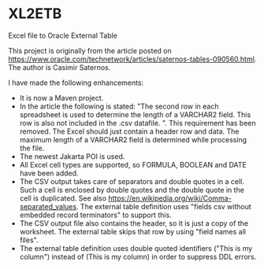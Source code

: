 # XL2ETB
Excel file to Oracle External Table

This project is originally from the article posted on https://www.oracle.com/technetwork/articles/saternos-tables-090560.html. The author is Casimir Saternos.

I have made the following enhancements:
* It is now a Maven project.
* In the article the following is stated: "The second row in each spreadsheet is used to determine the length of a VARCHAR2 field. This row is also not included in the .csv datafile. ". This requirement has been removed. The Excel should just contain a header row and data. The maximum length of a VARCHAR2 field is determined while processing the file.
* The newest Jakarta POI is used.
* All Excel cell types are supported, so FORMULA, BOOLEAN and DATE have been added.
* The CSV output takes care of separators and double quotes in a cell. Such a cell is enclosed by double quotes and the double quote in the cell is duplicated. See also https://en.wikipedia.org/wiki/Comma-separated_values. The external table definition uses "fields csv without embedded record terminators" to support this.
* The CSV output file also contains the header, so it is just a copy of the worksheet. The external table skips that row by using "field names all files".
* The external table definition uses double quoted identifiers ("This is my column") instead of (This is my column) in order to suppress DDL errors.
